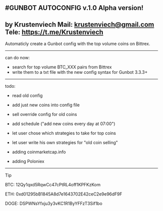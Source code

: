 #GUNBOT AUTOCONFIG
v.1.0
Alpha version!
-------------------------------------------------
by Krustenviech
Mail: krustenviech@gmail.com
Tele: https://t.me/Krustenviech
-------------------------------------------------

Automaticly create a Gunbot config with the top volume coins on Bittrex.

-------------------------------------------------
can do now:
+ search for top volume BTC_XXX pairs from Bittrex
+ write them to a txt file with the new config syntax for Gunbot 3.3.3+

-------------------------------------------------
todo:
- read old config
- add just new coins into config file
- sell override config for old coins
- add schedule ("add new coins every day at 07:00")

- let user chose which strategies to take for top coins
- let user write his own strategies for "old coin selling"
- adding coinmarketcap.info
- adding Poloniex

-------------------------------------------------
Tip 

BTC:	12Qy1qxd5RqwCc47cPtRL4off1KPFKzKom

ETH:	0xd01295bB1845A8d7e1643702E42ceC2e9e96dF9F

DOGE:	DSPWNsYfxju3y3vKC1R1ByYFFzT3Sif1bo
